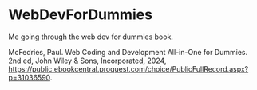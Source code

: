 # WebDevForDummies
Me going through the web dev for dummies book. 



McFedries, Paul. Web Coding and Development All-in-One for Dummies. 2nd ed, John Wiley & Sons, Incorporated, 2024, https://public.ebookcentral.proquest.com/choice/PublicFullRecord.aspx?p=31036590.
